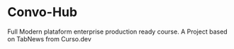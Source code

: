 # Convo-Hub

Full Modern plataform enterprise production ready course. A Project based on TabNews from Curso.dev
